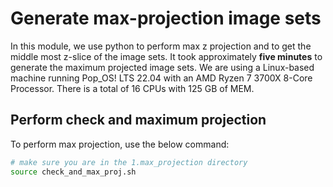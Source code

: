 # Generate max-projection image sets

In this module, we use python to perform max z projection and to get the middle most z-slice of the image sets.
It took approximately **five minutes** to generate the maximum projected image sets.
We are using a Linux-based machine running Pop_OS! LTS 22.04 with an AMD Ryzen 7 3700X 8-Core Processor. There is a total of 16 CPUs with 125 GB of MEM.

## Perform check and maximum projection

To perform max projection, use the below command:

```bash
# make sure you are in the 1.max_projection directory
source check_and_max_proj.sh
```
